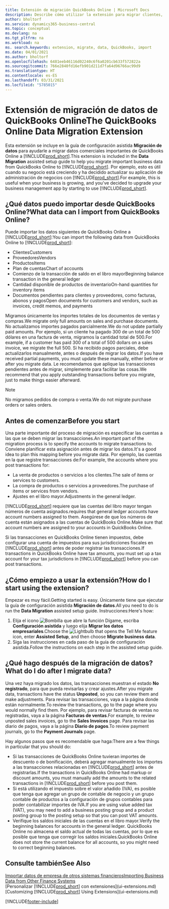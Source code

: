 ```yaml
---
title: Extensión de migración QuickBooks Online | Microsoft Docs
description: Describe cómo utilizar la extensión para migrar clientes, proveedores, elementos y cuentas de QuickBooks Online a Business Central.
author: bholtorf
ms.service: dynamics365-business-central
ms.topic: conceptual
ms.devlang: na
ms.tgt_pltfrm: na
ms.workload: na
ms. search.keywords: extension, migrate, data, QuickBooks, import
ms.date: 04/01/2021
ms.author: bholtorf
ms.openlocfilehash: 6481eeb46116d02240c6f6a0201cb633f572822a
ms.sourcegitcommit: 766e2840fd16efb901d211d7fa64d96766ac99d9
ms.translationtype: HT
ms.contentlocale: es-ES
ms.lasthandoff: 03/31/2021
ms.locfileid: "5785015"
---
```

# <a name="the-quickbooks-online-data-migration-extension"></a><span data-ttu-id="8c46a-103">Extensión de migración de datos de QuickBooks Online</span><span class="sxs-lookup"><span data-stu-id="8c46a-103">The QuickBooks Online Data Migration Extension</span></span>

<span data-ttu-id="8c46a-104">Esta extensión se incluye en la guía de configuración asistida **Migración de datos** para ayudarle a migrar datos comerciales importantes de QuickBooks Online a [!INCLUDE[prod_short](includes/prod_short.md)].</span><span class="sxs-lookup"><span data-stu-id="8c46a-104">This extension is included in the **Data Migration** assisted setup guide to help you migrate important business data from QuickBooks Online to [!INCLUDE[prod_short](includes/prod_short.md)].</span></span> <span data-ttu-id="8c46a-105">Por ejemplo, esto es útil cuando su negocio está creciendo y ha decidido actualizar su aplicación de administración de negocios con [!INCLUDE[prod_short](includes/prod_short.md)].</span><span class="sxs-lookup"><span data-stu-id="8c46a-105">For example, this is useful when your business is growing, and you've decided to upgrade your business management app by starting to use [!INCLUDE[prod_short](includes/prod_short.md)].</span></span>

## <a name="what-data-can-i-import-from-quickbooks-online"></a><span data-ttu-id="8c46a-106">¿Qué datos puedo importar desde QuickBooks Online?</span><span class="sxs-lookup"><span data-stu-id="8c46a-106">What data can I import from QuickBooks Online?</span></span>

<span data-ttu-id="8c46a-107">Puede importar los datos siguientes de QuickBooks Online a [!INCLUDE[prod_short](includes/prod_short.md)]:</span><span class="sxs-lookup"><span data-stu-id="8c46a-107">You can import the following data from QuickBooks Online to [!INCLUDE[prod_short](includes/prod_short.md)]:</span></span>  

* <span data-ttu-id="8c46a-108">Clientes</span><span class="sxs-lookup"><span data-stu-id="8c46a-108">Customers</span></span>
* <span data-ttu-id="8c46a-109">Proveedores</span><span class="sxs-lookup"><span data-stu-id="8c46a-109">Vendors</span></span>
* <span data-ttu-id="8c46a-110">Productos</span><span class="sxs-lookup"><span data-stu-id="8c46a-110">Items</span></span>
* <span data-ttu-id="8c46a-111">Plan de cuentas</span><span class="sxs-lookup"><span data-stu-id="8c46a-111">Chart of accounts</span></span>
* <span data-ttu-id="8c46a-112">Comienzo de la transacción de saldo en el libro mayor</span><span class="sxs-lookup"><span data-stu-id="8c46a-112">Beginning balance transaction in the general ledger</span></span>
* <span data-ttu-id="8c46a-113">Cantidad disponible de productos de inventario</span><span class="sxs-lookup"><span data-stu-id="8c46a-113">On-hand quantities for inventory items</span></span>
* <span data-ttu-id="8c46a-114">Documentos pendientes para clientes y proveedores, como facturas, abonos y pagos</span><span class="sxs-lookup"><span data-stu-id="8c46a-114">Open documents for customers and vendors, such as invoices, credit memos, and payments</span></span>

<span data-ttu-id="8c46a-115">Migramos únicamente los importes totales de los documentos de ventas y compras.</span><span class="sxs-lookup"><span data-stu-id="8c46a-115">We migrate only full amounts on sales and purchase documents.</span></span> <span data-ttu-id="8c46a-116">No actualizamos importes pagados parcialmente.</span><span class="sxs-lookup"><span data-stu-id="8c46a-116">We do not update partially paid amounts.</span></span> <span data-ttu-id="8c46a-117">Por ejemplo, si un cliente ha pagado 300 de un total de 500 dólares en una factura de venta, migramos la cantidad total de 500.</span><span class="sxs-lookup"><span data-stu-id="8c46a-117">For example, if a customer has paid 300 of a total of 500 dollars on a sales invoice, we migrate the full 500.</span></span> <span data-ttu-id="8c46a-118">Si ha recibido pagos parciales, debe actualizarlos manualmente, antes o después de migrar los datos.</span><span class="sxs-lookup"><span data-stu-id="8c46a-118">If you have received partial payments, you must update these manually, either before or after you migrate data.</span></span> <span data-ttu-id="8c46a-119">Le recomendamos que aplique las transacciones pendientes antes de migrar, simplemente para facilitar las cosas.</span><span class="sxs-lookup"><span data-stu-id="8c46a-119">We recommend that you apply outstanding transactions before you migrate, just to make things easier afterward.</span></span>

> [!NOTE]  
> <span data-ttu-id="8c46a-120">No migramos pedidos de compra o venta.</span><span class="sxs-lookup"><span data-stu-id="8c46a-120">We do not migrate purchase orders or sales orders.</span></span>

## <a name="before-you-start"></a><span data-ttu-id="8c46a-121">Antes de comenzar</span><span class="sxs-lookup"><span data-stu-id="8c46a-121">Before you start</span></span>

<span data-ttu-id="8c46a-122">Una parte importante del proceso de migración es especificar las cuentas a las que se deben migrar las transacciones.</span><span class="sxs-lookup"><span data-stu-id="8c46a-122">An important part of the migration process is to specify the accounts to migrate transactions to.</span></span> <span data-ttu-id="8c46a-123">Conviene planificar esta asignación antes de migrar los datos.</span><span class="sxs-lookup"><span data-stu-id="8c46a-123">It's a good idea to plan this mapping before you migrate data.</span></span> <span data-ttu-id="8c46a-124">Por ejemplo, las cuentas en la que registre transacciones de:</span><span class="sxs-lookup"><span data-stu-id="8c46a-124">For example, the accounts where you post transactions for:</span></span>  

* <span data-ttu-id="8c46a-125">La venta de productos o servicios a los clientes.</span><span class="sxs-lookup"><span data-stu-id="8c46a-125">The sale of items or services to customers.</span></span>
* <span data-ttu-id="8c46a-126">La compra de productos o servicios a proveedores.</span><span class="sxs-lookup"><span data-stu-id="8c46a-126">The purchase of items or services from vendors.</span></span>  
* <span data-ttu-id="8c46a-127">Ajustes en el libro mayor.</span><span class="sxs-lookup"><span data-stu-id="8c46a-127">Adjustments in the general ledger.</span></span>  

[!INCLUDE[prod_short](includes/prod_short.md)] <span data-ttu-id="8c46a-128">requiere que las cuentas del libro mayor tengan números de cuenta asignados.</span><span class="sxs-lookup"><span data-stu-id="8c46a-128">requires that general ledger accounts have account numbers assigned to them.</span></span> <span data-ttu-id="8c46a-129">Asegúrese de que los números de cuenta están asignados a las cuentas de QuickBooks Online.</span><span class="sxs-lookup"><span data-stu-id="8c46a-129">Make sure that account numbers are assigned to your accounts in QuickBooks Online.</span></span>

<span data-ttu-id="8c46a-130">Si las transacciones en QuickBooks Online tienen impuestos, debe configurar una cuenta de impuestos para sus jurisdicciones fiscales en [!INCLUDE[prod_short](includes/prod_short.md)] antes de poder registrar las transacciones.</span><span class="sxs-lookup"><span data-stu-id="8c46a-130">If transactions in QuickBooks Online have tax amounts, you must set up a tax account for your tax jurisdictions in [!INCLUDE[prod_short](includes/prod_short.md)] before you can post transactions.</span></span>

## <a name="how-do-i-start-using-the-extension"></a><span data-ttu-id="8c46a-131">¿Cómo empiezo a usar la extensión?</span><span class="sxs-lookup"><span data-stu-id="8c46a-131">How do I start using the extension?</span></span>

<span data-ttu-id="8c46a-132">Empezar es muy fácil.</span><span class="sxs-lookup"><span data-stu-id="8c46a-132">Getting started is easy.</span></span> <span data-ttu-id="8c46a-133">Únicamente tiene que ejecutar la guía de configuración asistida **Migración de datos**.</span><span class="sxs-lookup"><span data-stu-id="8c46a-133">All you need to do is run the **Data Migration** assisted setup guide.</span></span> <span data-ttu-id="8c46a-134">Instrucciones:</span><span class="sxs-lookup"><span data-stu-id="8c46a-134">Here's how:</span></span>

1. <span data-ttu-id="8c46a-135">Elija el icono ![Bombilla que abre la función Dígame](media/ui-search/search_small.png "Dígame qué desea hacer"), escriba **Configuración asistida** y luego elija **Migrar los datos empresariales**.</span><span class="sxs-lookup"><span data-stu-id="8c46a-135">Choose the ![Lightbulb that opens the Tell Me feature](media/ui-search/search_small.png "Tell me what you want to do") icon, enter **Assisted Setup**, and then choose **Migrate business data**.</span></span>
2. <span data-ttu-id="8c46a-136">Siga las instrucciones en cada paso de la guía de configuración asistida.</span><span class="sxs-lookup"><span data-stu-id="8c46a-136">Follow the instructions on each step in the assisted setup guide.</span></span>

## <a name="what-do-i-do-after-i-migrate-data"></a><span data-ttu-id="8c46a-137">¿Qué hago después de la migración de datos?</span><span class="sxs-lookup"><span data-stu-id="8c46a-137">What do I do after I migrate data?</span></span>

<span data-ttu-id="8c46a-138">Una vez haya migrado los datos, las transacciones muestran el estado **No registrado**, para que pueda revisarlas y crear ajustes.</span><span class="sxs-lookup"><span data-stu-id="8c46a-138">After you migrate data, transactions have the status **Unposted**, so you can review them and make adjustments.</span></span> <span data-ttu-id="8c46a-139">Para revisar las transacciones, vaya a la página donde están normalmente.</span><span class="sxs-lookup"><span data-stu-id="8c46a-139">To review the transactions, go to the page where you would normally find them.</span></span> <span data-ttu-id="8c46a-140">Por ejemplo, para revisar facturas de ventas no registradas, vaya a la página **Facturas de ventas**.</span><span class="sxs-lookup"><span data-stu-id="8c46a-140">For example, to review unposted sales invoices, go to the **Sales Invoices** page.</span></span> <span data-ttu-id="8c46a-141">Para revisar las diario de pagos, vaya a la página **Diario de pagos**.</span><span class="sxs-lookup"><span data-stu-id="8c46a-141">To review payment journals, go to the **Payment Journals** page.</span></span>  

<span data-ttu-id="8c46a-142">Hay algunos pasos que es recomendable que haga:</span><span class="sxs-lookup"><span data-stu-id="8c46a-142">There are a few things in particular that you should do:</span></span>

* <span data-ttu-id="8c46a-143">Si las transacciones de QuickBooks Online tuvieran importes de descuento o de bonificación, deberá agregar manualmente los importes a las transacciones relacionadas en [!INCLUDE[prod_short](includes/prod_short.md)] antes de registrarlas.</span><span class="sxs-lookup"><span data-stu-id="8c46a-143">If the transactions in QuickBooks Online had markup or discount amounts, you must manually add the amounts to the related transactions in [!INCLUDE[prod_short](includes/prod_short.md)] before you post them.</span></span>
* <span data-ttu-id="8c46a-144">Si está utilizando el impuesto sobre el valor añadido (IVA), es posible que tenga que agregar un grupo de contable de negocio y un grupo contable de productos a la configuración de grupos contables para poder contabilizar importes de IVA.</span><span class="sxs-lookup"><span data-stu-id="8c46a-144">If you are using value added tax (VAT), you may need to add a business posting group and a product posting group to the posting setup so that you can post VAT amounts.</span></span>
* <span data-ttu-id="8c46a-145">Verifique los saldos iniciales de las cuentas en el libro mayor.</span><span class="sxs-lookup"><span data-stu-id="8c46a-145">Verify the beginning balances for accounts in the general ledger.</span></span> <span data-ttu-id="8c46a-146">QuickBooks Online no almacena el saldo actual de todas las cuentas, por lo que es posible que tenga que corregir los saldos iniciales.</span><span class="sxs-lookup"><span data-stu-id="8c46a-146">QuickBooks Online does not store the current balance for all accounts, so you might need to correct beginning balances.</span></span>

## <a name="see-also"></a><span data-ttu-id="8c46a-147">Consulte también</span><span class="sxs-lookup"><span data-stu-id="8c46a-147">See Also</span></span>

[<span data-ttu-id="8c46a-148">Importar datos de empresa de otros sistemas financieros</span><span class="sxs-lookup"><span data-stu-id="8c46a-148">Importing Business Data from Other Finance Systems</span></span>](across-import-data-configuration-packages.md)  
<span data-ttu-id="8c46a-149">[Personalizar [!INCLUDE[prod_short](includes/prod_short.md)] con extensiones](ui-extensions.md)</span><span class="sxs-lookup"><span data-stu-id="8c46a-149">[Customizing [!INCLUDE[prod_short](includes/prod_short.md)] Using Extensions](ui-extensions.md)</span></span>  


[!INCLUDE[footer-include](includes/footer-banner.md)]